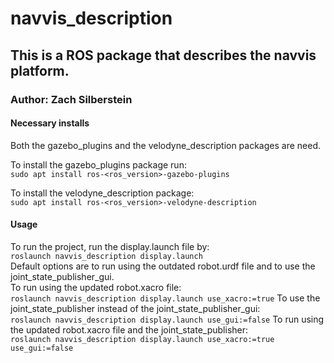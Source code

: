 # navvis_description

## This is a ROS package that describes the navvis platform.
### Author: Zach Silberstein

#### Necessary installs

Both the gazebo_plugins and the velodyne_description packages are need.  

To install the gazebo_plugins package run:  
     `sudo apt install ros-<ros_version>-gazebo-plugins`

To install the velodyne_description package:  
    `sudo apt install ros-<ros_version>-velodyne-description`

#### Usage
To run the project, run the display.launch file by:  
    `roslaunch navvis_description display.launch`  
Default options are to run using the outdated robot.urdf file and to use the joint_state_publisher_gui.  
To run using the updated robot.xacro file:  
    `roslaunch navvis_description display.launch use_xacro:=true`
To use the joint_state_publisher instead of the joint_state_publisher_gui:  
    `roslaunch navvis_description display.launch use_gui:=false`
To run using the updated robot.xacro file and the joint_state_publisher:  
`roslaunch navvis_description display.launch use_xacro:=true use_gui:=false`
